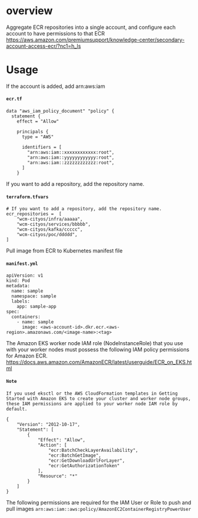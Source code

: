 # overview

Aggregate ECR repositories into a single account, and configure each account to have permissions to that ECR
https://aws.amazon.com/premiumsupport/knowledge-center/secondary-account-access-ecr/?nc1=h_ls

# Usage

If the account is added, add arn:aws:iam

#### **`ecr.tf`**

```
data "aws_iam_policy_document" "policy" {
  statement {
    effect = "Allow"

    principals {
      type = "AWS"

      identifiers = [
        "arn:aws:iam::xxxxxxxxxxxx:root",
        "arn:aws:iam::yyyyyyyyyyyy:root",
        "arn:aws:iam::zzzzzzzzzzzz:root",
      ]
    }
```

If you want to add a repository, add the repository name.

#### **`terraform.tfvars`**

```
# If you want to add a repository, add the repository name.
ecr_repositories =  [
    "wcm-cityos/infra/aaaaa",
    "wcm-cityos/services/bbbbb",
    "wcm-cityos/kafka/ccccc",
    "wcm-cityos/poc/ddddd",
]
```

Pull image from ECR to Kubernetes manifest file

#### **`manifest.yml`**

```
apiVersion: v1
kind: Pod
metadata:
  name: sample
  namespace: sample
  labels:
    app: sample-app
spec:
  containers:
    - name: sample
      image: <aws-account-id>.dkr.ecr.<aws-region>.amazonaws.com/<image-name>:<tag>
```

The Amazon EKS worker node IAM role (NodeInstanceRole) that you use with your worker nodes must possess the following IAM policy permissions for Amazon ECR.
https://docs.aws.amazon.com/AmazonECR/latest/userguide/ECR_on_EKS.html

#### **`Note`**

```
If you used eksctl or the AWS CloudFormation templates in Getting Started with Amazon EKS to create your cluster and worker node groups, these IAM permissions are applied to your worker node IAM role by default.
```

```
{
    "Version": "2012-10-17",
    "Statement": [
        {
            "Effect": "Allow",
            "Action": [
                "ecr:BatchCheckLayerAvailability",
                "ecr:BatchGetImage",
                "ecr:GetDownloadUrlForLayer",
                "ecr:GetAuthorizationToken"
            ],
            "Resource": "*"
        }
    ]
}
```

The following permissions are required for the IAM User or Role to push and pull images
`arn:aws:iam::aws:policy/AmazonEC2ContainerRegistryPowerUser`
